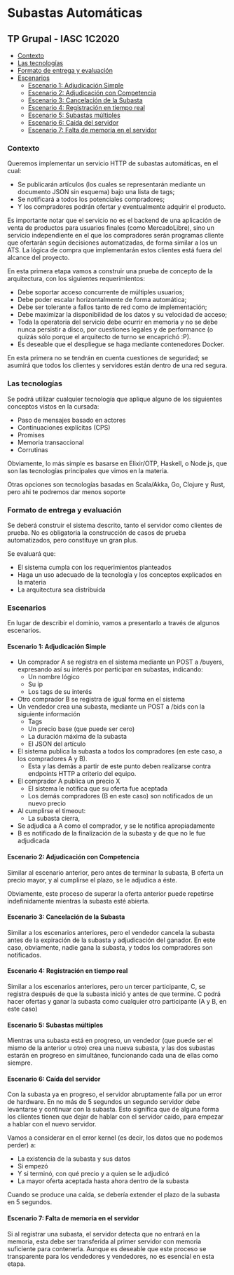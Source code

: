 # Subastas Automáticas
## TP Grupal - IASC 1C2020

- [Contexto](#contexto)
- [Las tecnologías](#las-tecnologías)
- [Formato de entrega y evaluación](#formato-de-entrega-y-evaluación)
- [Escenarios](#escenarios)
  - [Escenario 1: Adjudicación Simple](#escenario-1-adjudicación-simple)
  - [Escenario 2: Adjudicación con Competencia](#escenario-2-adjudicación-con-competencia)
  - [Escenario 3: Cancelación de la Subasta](#escenario-3-cancelación-de-la-subasta)
  - [Escenario 4: Registración en tiempo real](#escenario-4-registración-en-tiempo-real)
  - [Escenario 5: Subastas múltiples](#escenario-5-subastas-múltiples)
  - [Escenario 6: Caída del servidor](#escenario-6-caída-del-servidor)
  - [Escenario 7: Falta de memoria en el servidor](#escenario-7-falta-de-memoria-en-el-servidor)

### Contexto

Queremos implementar un servicio HTTP de subastas automáticas, en el cual:
* Se publicarán artículos (los cuales se representarán mediante un documento JSON sin esquema) bajo una lista de tags;
* Se notificará a todos los potenciales compradores;
* Y los compradores podrán ofertar y eventualmente adquirir el producto. 

Es importante notar que el servicio no es el backend de una aplicación de venta de productos para usuarios finales (como MercadoLibre), sino un servicio independiente en el que los compradores serán programas cliente que ofertarán según decisiones automatizadas, de forma similar a los un ATS. La lógica de compra que implementarán estos clientes está fuera del alcance del proyecto. 

En esta primera etapa vamos a construir una prueba de concepto de la arquitectura, con los siguientes requerimientos: 
* Debe soportar acceso concurrente de múltiples usuarios;
* Debe poder escalar horizontalmente de forma automática;
* Debe ser tolerante a fallos tanto de red como de implementación;
* Debe maximizar la disponibilidad de los datos y su velocidad de acceso;
* Toda la operatoria del servicio debe ocurrir en memoria y no se debe nunca persistir a disco, por cuestiones legales y de performance (o quizás sólo porque el arquitecto de turno se encaprichó :P).
* Es deseable que el despliegue se haga mediante contenedores Docker. 

En esta primera no se tendrán en cuenta cuestiones de seguridad; se asumirá que todos los clientes y servidores están dentro de una red segura. 

### Las tecnologías

Se podrá utilizar cualquier tecnología que aplique alguno de los siguientes conceptos vistos en la cursada:
* Paso de mensajes basado en actores
* Continuaciones explícitas (CPS)
* Promises
* Memoria transaccional
* Corrutinas

Obviamente, lo más simple es basarse en Elixir/OTP, Haskell, o Node.js, que son las tecnologías principales que vimos en la materia. 

Otras opciones son tecnologías basadas en Scala/Akka, Go, Clojure y Rust, pero ahi te podremos dar menos soporte

### Formato de entrega y evaluación

Se deberá construir el sistema descrito, tanto el servidor como clientes de prueba. No es obligatoria la construcción de casos de prueba automatizados, pero constituye un gran plus. 

Se evaluará que:
* El sistema cumpla con los requerimientos planteados
* Haga un uso adecuado de la tecnología y los conceptos explicados en la materia
* La arquitectura sea distribuida

### Escenarios 

En lugar de describir el dominio, vamos a presentarlo a través de algunos escenarios.

#### Escenario 1: Adjudicación Simple

* Un comprador A se registra en el sistema mediante un POST a /buyers, expresando así su interés por participar en subastas, indicando: 
  * Un nombre lógico
  * Su ip
  * Los tags de su interés
* Otro comprador B se registra de igual forma en el sistema
* Un vendedor crea una subasta, mediante un POST a /bids con la siguiente información
  * Tags
  * Un precio base (que puede ser cero)
  * La duración máxima de la subasta
  * El JSON del artículo
* El sistema publica la subasta a todos los compradores (en este caso, a los compradores A y B). 
  * Esta y las demás a partir de este punto deben realizarse contra endpoints HTTP a criterio del equipo. 
* El comprador A publica un precio X
  * El sistema le notifica que su oferta fue aceptada
  * Los demás compradores (B en este caso) son notificados de un nuevo precio
* Al cumplirse el timeout:
  * La subasta cierra,
* Se adjudica a A como el comprador, y se le notifica apropiadamente
* B es notificado de la finalización de la subasta y de que no le fue adjudicada

#### Escenario 2: Adjudicación con Competencia

Similar al escenario anterior, pero antes de terminar la subasta, B oferta un precio mayor, y al cumplirse el plazo, se le adjudica a éste. 

Obviamente, este proceso de superar la oferta anterior puede repetirse indefinidamente mientras la subasta esté abierta. 

#### Escenario 3: Cancelación de la Subasta

Similar a los escenarios anteriores, pero el vendedor cancela la subasta antes de la expiración de la subasta y adjudicación del ganador. En este caso, obviamente, nadie gana la subasta, y todos los compradores son notificados.

#### Escenario 4: Registración en tiempo real

Similar a los escenarios anteriores, pero un tercer participante, C, se registra después de que la subasta inició y antes de que termine. C podrá hacer ofertas y ganar la subasta como cualquier otro participante (A y B, en este caso)

#### Escenario 5: Subastas múltiples

Mientras una subasta está en progreso, un vendedor (que puede ser el mismo de la anterior u otro) crea una nueva subasta, y las dos subastas estarán en progreso en simultáneo, funcionando cada una de ellas como siempre.  

#### Escenario 6: Caída del servidor

Con la subasta ya en progreso, el servidor abruptamente falla por un error de hardware. En no más de 5 segundos un segundo servidor debe levantarse y continuar con la subasta. 
Esto significa que de alguna forma los clientes tienen que dejar de hablar con el servidor caído, para empezar a hablar con el nuevo servidor.   

Vamos a considerar en el error kernel (es decir, los datos que no podemos perder) a:
* La existencia de la subasta y sus datos
* Si empezó
* Y si terminó, con qué precio y a quien se le adjudicó
* La mayor oferta aceptada hasta ahora dentro de la subasta

Cuando se produce una caída, se debería extender el plazo de la subasta en 5 segundos. 

#### Escenario 7: Falta de memoria en el servidor

Si al registrar una subasta, el servidor detecta que no entrará en la memoria, esta debe ser transferida al primer servidor con memoria suficiente para contenerla. Aunque es deseable que este proceso se transparente para los vendedores y vendedores, no es esencial en esta etapa.
